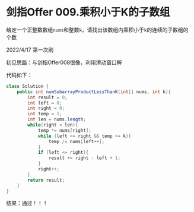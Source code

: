 # 剑指Offer 009.乘积小于K的子数组

给定一个正整数数组`nums`和整数`k`，请找出该数组内乘积小于`k`的连续的子数组的个数

2022/4/17 第一次刷

初见思路：与剑指Offer008很像，利用滑动窗口解

代码如下：

```java
class Solution {
    public int numSubarrayProductLessThanK(int[] nums, int k){
        int result = 0;
        int left = 0;
        int right = 0;
        int temp = 1;
        int len = nums.length;
        while(right < len){
            temp *= nums[right];
            while (left <= right && temp >= k){
                temp /= nums[left++];
            }
            if (left <= right){
                result += right - left + 1;
            }
            right++;
        }
        return result;
    }
}
```

结果：通过！！！
